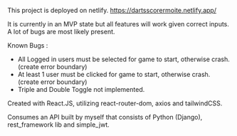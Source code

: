 

This project is deployed on netlify. https://dartsscorermoite.netlify.app/ 

It is currently in an MVP state but all features will work given correct inputs. 
A lot of bugs are most likely present. 

Known Bugs : 

  - All Logged in users must be selected for game to start, otherwise crash. (create error boundary)
  - At least 1 user must be clicked for game to start, otherwise crash. (create error boundary)
  - Triple and Double Toggle not implemented. 
  

Created with React.JS, utilizing react-router-dom, axios and tailwindCSS.

Consumes an API built by myself that consists of Python (Django), rest_framework lib and simple_jwt.
